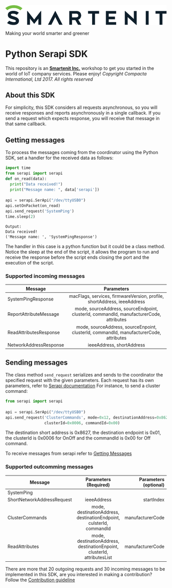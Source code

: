 ![](../fig/Smartenit_Main_Color_Positive.png?raw=true)

Making your world smarter and greener
# Python Serapi SDK

This repository is an **[Smartenit Inc.][smt-site]** workshop to get you started in the world of IoT company services. Please enjoy!
*Copyright Compacta International, Ltd 2017. All rights reserved*

## About this SDK
For simplicity, this SDK considers all requests asynchronous, so you will receive responses and reports asynchronously in a single callback. If you send a request which expects response, you will receive that message in that same callback.

## Getting messages
To process the messages coming from the coordinator using the Python SDK, set a handler for the received data as follows:
```python
import time
from serapi import serapi
def on_read(data):
  print("Data received!")
  print("Message name: ", data['serapi'])

api = serapi.SerApi("/dev/ttyUSB0")
api.setOnPacket(on_read)
api.send_request('SystemPing')
time.sleep(2)
```

``` text
Output:
Data received!
('Message name: ', 'SystemPingResponse')
```
The handler in this case is a python function but it could be a class method. Notice the sleep at the end of the script, it allows the program to run and receive the response before the script ends closing the port and the execution of the script.

### Supported incoming messages
| Message | Parameters |
| ------------- |:-------------:|
| SystemPingResponse | macFlags, services, firmwareVersion, profile, shortAddress, ieeeAddress |
| ReportAttributeMessage | mode, sourceAddress, sourceEndpoint, clusterId, commandId, manufacturerCode, attributes |
| ReadAttributesResponse | mode, sourceAddress, sourceEnpoint, clusterId, commandId, manufacturerCode, attributes |
| NetworkAddressResponse | ieeeAddress, shortAddress |

## Sending messages
The class method `send_request` serializes and sends to the coordinator the specified request with the given parameters. Each request has its own parameters, refer to [Serapi documentation](../ZBPCID_API.pdf)
For instance, to send a cluster command:
```python
from serapi import serapi

api = serapi.SerApi("/dev/ttyUSB0")
api.send_request('ClusterCommands', mode=0x12, destinationAddress=0x8627, destinationEndpoint=0x01, 
                 clusterId=0x0006, commandId=0x00)
```
The destination short address is 0x8627, the destination endpoint is 0x01, the clusterId is 0x0006 for OnOff and the commandId is 0x00 for Off command.

To receive messages from serapi refer to [Getting Messages](#getting-messages)

### Supported outcomming messages
| Message | Parameters (Required) | Parameters (optional)|
| ------------- |:-------------:|-------------:|
| SystemPing |  |  |
| ShortNetworkAddressRequest | ieeeAddress | startIndex|
| ClusterCommands | mode, destinationAddress, destinationEndpoint, culsterId, commandId | manufacturerCode |
| ReadAttributes | mode, destinationAddress, destinationEnpoint, clusterId, attributesList | manufacturerCode |

There are more that 20 outgoing requests and 30 incoming messages to be implemented in this SDK, are you interested in making a contribution? Follow the [Contribution guideline](#contributions-guidelines)

[smt-site]: http://smartenit.com/
